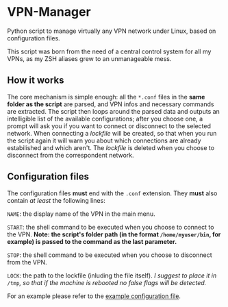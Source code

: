 # VPN-Manager
Python script to manage virtually any VPN network under Linux, based on configuration files.

This script was born from the need of a central control system for all my VPNs, as my ZSH aliases grew to an unmanageable mess.

How it works
------------
The core mechanism is simple enough: all the `*.conf` files in the __same folder as the script__ are parsed, and VPN infos and necessary commands are extracted.
The script then loops around the parsed data and outputs an intelligible list of the available configurations; after you choose one, a prompt will ask you if you want to connect or disconnect to the selected network.
When connecting a _lockfile_ will be created, so that when you run the script again it will warn you about which connections are already estabilished and which aren't. The _lockfile_ is deleted when you choose to disconnect from the correspondent network.

Configuration files
-------------------
The configuration files __must__ end with the `.conf` extension.
They __must__ also contain _at least_ the following lines:

`NAME`: the display name of the VPN in the main menu.

`START`: the shell command to be executed when you choose to connect to the VPN. __Note: the script's folder path (in the format `/home/myuser/bin`, for example) is passed to the command as the last parameter.__

`STOP`: the shell command to be executed when you choose to disconnect from the VPN.

`LOCK`: the path to the lockfile (inluding the file itself). _I suggest to place it in_ `/tmp`_, so that if the machine is rebooted no false flags will be detected._

For an example please refer to the [example configuration file](example.conf).
